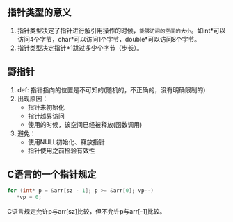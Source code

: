 ## 指针类型的意义
1. 指针类型决定了指针进行解引用操作的时候，`能够访问的空间的大小`。如int\*可以访问4个字节，char\*可以访问1个字节，double\*可以访问8个字节。
2. 指针类型决定指针+1跳过多少个字节（步长）。

## 野指针
1. def: 指针指向的位置是不可知的(随机的，不正确的，没有明确限制的)
2. 出现原因：
   - 指针未初始化
   - 指针越界访问
   - 使用的时候，该空间已经被释放(函数调用)
3. 避免：
   - 使用NULL初始化、释放指针
   - 指针使用之前检验有效性

## C语言的一个指针规定
```C
for (int* p = &arr[sz - 1]; p >= &arr[0]; vp--)
   *vp = 0;
```
C语言规定允许p与arr[sz]比较，但不允许p与arr[-1]比较。